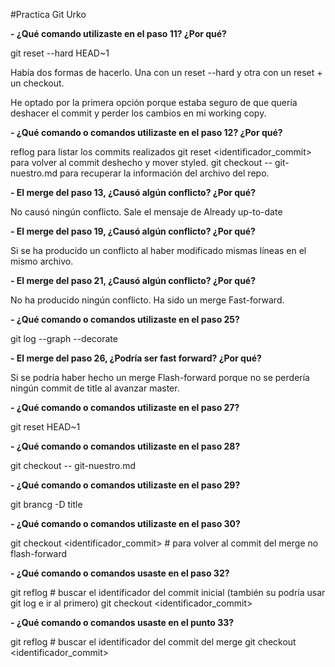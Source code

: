 #Practica Git Urko

**- ¿Qué comando utilizaste en el paso 11? ¿Por qué?**

git reset --hard HEAD~1

Había dos formas de hacerlo. Una con un reset --hard y otra con un reset + un checkout.

He optado por la primera opción porque estaba seguro de que quería deshacer el commit y perder los cambios en mi working copy.

**- ¿Qué comando o comandos utilizaste en el paso 12? ¿Por qué?**

reflog para listar los commits realizados
git reset <identificador_commit> para volver al commit deshecho y mover styled.
git checkout -- git-nuestro.md para recuperar la información del archivo del repo.

**- El merge del paso 13, ¿Causó algún conflicto? ¿Por qué?**

No causó ningún conflicto. Sale el mensaje de Already up-to-date

**- El merge del paso 19, ¿Causó algún conflicto? ¿Por qué?**

Si se ha producido un conflicto al haber modificado mismas líneas en el mismo archivo.

**- El merge del paso 21, ¿Causó algún conflicto? ¿Por qué?**

No ha producido ningún conflicto. Ha sido un merge Fast-forward.

**- ¿Qué comando o comandos utilizaste en el paso 25?**

git log --graph --decorate

**- El merge del paso 26, ¿Podría ser fast forward? ¿Por qué?**

Si se podría haber hecho un merge Flash-forward porque no se perdería ningún commit de title al avanzar master.

**- ¿Qué comando o comandos utilizaste en el paso 27?**

git reset HEAD~1

**- ¿Qué comando o comandos utilizaste en el paso 28?**

git checkout -- git-nuestro.md

**- ¿Qué comando o comandos utilizaste en el paso 29?**

git brancg -D title

**- ¿Qué comando o comandos utilizaste en el paso 30?**

git checkout <identificador_commit> # para volver al commit del merge no flash-forward

**- ¿Qué comando o comandos usaste en el paso 32?**

git reflog # buscar el identificador del commit inicial (también su podría usar git log e ir al primero)
git checkout <identificador_commit>

**- ¿Qué comando o comandos usaste en el punto 33?**

git reflog # buscar el identificador del commit del merge
git checkout <identificador_commit>
